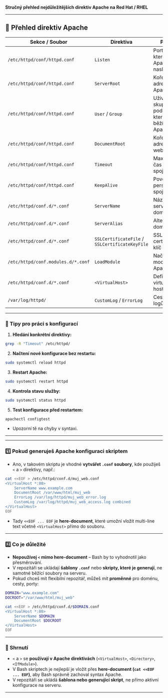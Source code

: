  **Stručný přehled nejdůležitějších direktiv Apache na Red Hat / RHEL**

---

## 🔹 Přehled direktiv Apache

| Sekce / Soubor                     | Direktiva                                      | Popis                                       | Příklad / Poznámka                         |
| ---------------------------------- | ---------------------------------------------- | ------------------------------------------- | ------------------------------------------ |
| `/etc/httpd/conf/httpd.conf`       | `Listen`                                       | Port, na kterém Apache naslouchá            | `Listen 80`                                |
| `/etc/httpd/conf/httpd.conf`       | `ServerRoot`                                   | Kořenový adresář Apache                     | `/etc/httpd`                               |
| `/etc/httpd/conf/httpd.conf`       | `User` / `Group`                               | Uživatel a skupina, pod kterými běží Apache | `User apache`, `Group apache`              |
| `/etc/httpd/conf/httpd.conf`       | `DocumentRoot`                                 | Kořenový adresář webu                       | `/var/www/html`                            |
| `/etc/httpd/conf/httpd.conf`       | `Timeout`                                      | Maximální čas pro spojení                   | `Timeout 60`                               |
| `/etc/httpd/conf/httpd.conf`       | `KeepAlive`                                    | Povolit persistentní spojení                | `KeepAlive On`                             |
| `/etc/httpd/conf.d/*.conf`         | `ServerName`                                   | Název serveru / domény                      | `ServerName www.example.com`               |
| `/etc/httpd/conf.d/*.conf`         | `ServerAlias`                                  | Alternativní domény                         | `ServerAlias example.org`                  |
| `/etc/httpd/conf.d/*.conf`         | `SSLCertificateFile` / `SSLCertificateKeyFile` | SSL certifikát a klíč                       | `/etc/pki/tls/certs/server.crt`            |
| `/etc/httpd/conf.modules.d/*.conf` | `LoadModule`                                   | Načtení modulu Apache                       | `LoadModule ssl_module modules/mod_ssl.so` |
| `/etc/httpd/conf.d/*.conf`         | `<VirtualHost>`                                | Definice virtuálního hosta                  | `<VirtualHost *:80> ... </VirtualHost>`    |
| `/var/log/httpd/`                  | `CustomLog` / `ErrorLog`                       | Cesty k logům                               | `ErrorLog /var/log/httpd/error_log`        |

---

### 🔹 Tipy pro práci s konfigurací

1. **Hledání konkrétní direktivy:**

```bash
grep -R "Timeout" /etc/httpd/
```

2. **Načtení nové konfigurace bez restartu:**

```bash
sudo systemctl reload httpd
```

3. **Restart Apache:**

```bash
sudo systemctl restart httpd
```

4. **Kontrola stavu služby:**

```bash
sudo systemctl status httpd
```

5. **Test konfigurace před restartem:**

```bash
apachectl configtest
```

* Upozorní tě na chyby v syntaxi.

---



---

### 1️⃣ Pokud generuješ Apache konfiguraci skriptem

* Ano, v takovém skriptu je vhodné **vytvářet `.conf` soubory**, kde použiješ `<` a `>` direktivy, např.:

```bash
cat <<EOF > /etc/httpd/conf.d/muj_web.conf
<VirtualHost *:80>
    ServerName www.example.com
    DocumentRoot /var/www/html/muj_web
    ErrorLog /var/log/httpd/muj_web_error.log
    CustomLog /var/log/httpd/muj_web_access.log combined
</VirtualHost>
EOF
```

* Tady `<<EOF ... EOF` je **here-document**, které umožní vložit multi-line text včetně `<VirtualHost>` přímo do souboru.

---

### 2️⃣ Co je důležité

* **Nepoužívej `<` mimo here-document** – Bash by to vyhodnotil jako přesměrování.
* V repozitáři se ukládají **šablony `.conf`** nebo **skripty, které je generují**, ne samotné běžící soubory na serveru.
* Pokud chceš mít flexibilní repozitář, můžeš mít **proměnné** pro doménu, cesty, porty:

```bash
DOMAIN="www.example.com"
DOCROOT="/var/www/html/muj_web"

cat <<EOF > /etc/httpd/conf.d/$DOMAIN.conf
<VirtualHost *:80>
    ServerName $DOMAIN
    DocumentRoot $DOCROOT
</VirtualHost>
EOF
```

---

### 🔹 Shrnutí

* `<` a `>` se **používají v Apache direktivách** (`<VirtualHost>`, `<Directory>`, `<IfModule>`).
* V Bash skriptech je nejlepší je vložit přes **here-document (`cat <<EOF ... EOF`)**, aby Bash správně zachoval syntax Apache.
* V repozitáři se ukládá **šablona nebo generující skript**, ne přímo aktivní konfigurace na serveru.

---



